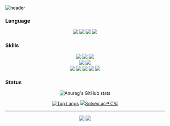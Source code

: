 ![header](https://capsule-render.vercel.app/api?type=waving&color=gradient&height=280&section=header&text=Lee%20Hyun%20Kyu%20🤗&desc=backend%20developer%20:%20%29&fontSize=60&fontAlignY=40&descSize=25&descAlignY=58&animation=fadeIn)

### Language

<p align="center" display="inline-block">
<img src="https://img.shields.io/badge/Java-1E8CBE?style=for-the-badge&logo=Java&logoColor=black">
<img src="https://img.shields.io/badge/Java Script-F7DF1E?style=for-the-badge&logo=JavaScript&logoColor=black">
<img src="https://img.shields.io/badge/c-A8B9CC?style=for-the-badge&logo=C&logoColor=black">
<img src="https://img.shields.io/badge/c++-00599C?style=for-the-badge&logo=cplusplus&logoColor=black">
</p>

### Skills

<p align="center" display="inline-block">
<img src="https://img.shields.io/badge/spring-6DB33F?style=for-the-badge&logo=Spring&logoColor=black">
<img src="https://img.shields.io/badge/spring boot-6DB33F?style=for-the-badge&logo=Spring Boot&logoColor=black">
<img src="https://img.shields.io/badge/spring security-6DB33F?style=for-the-badge&logo=Spring Security&logoColor=black">
</br>
<img src="https://img.shields.io/badge/Redis-DC382D?style=for-the-badge&logo=Redis&logoColor=black">
<img src="https://img.shields.io/badge/Mysql-4479A1?style=for-the-badge&logo=Mysql&logoColor=black">
</br>
<img src="https://img.shields.io/badge/Aws s3-569A31?style=for-the-badge&logo=amazons3&logoColor=black">
<img src="https://img.shields.io/badge/Aws Ec2-FF9900?style=for-the-badge&logo=amazonec2&logoColor=black">
<img src="https://img.shields.io/badge/Aws route 53-8C4FFF?style=for-the-badge&logo=amazonroute53&logoColor=black">
<img src="https://img.shields.io/badge/docker-2496ED?style=for-the-badge&logo=docker&logoColor=black">
<img src="https://img.shields.io/badge/github actions-2088FF?style=for-the-badge&logo=githubactions&logoColor=black">
</p>

### Status

<div align="center">

![Anurag's GitHub stats](https://github-readme-stats.vercel.app/api?username=wken5577&show_icons=true)

[![Top Langs](https://github-readme-stats.vercel.app/api/top-langs/?username=wken5577&layout=compact)](https://github.com/anuraghazra/github-readme-stats) [![Solved.ac프로필](http://mazassumnida.wtf/api/generate_badge?boj=wken5577)](https://solved.ac/wken5577)

<hr/>
    <a href="https://hyunkyle.notion.site" target="_blank"><img src="https://img.shields.io/badge/Notion-000000?style=flat&logo=Notion&logoColor=white"/></a>
   <a href="https://42seoul.kr/seoul42/main/view" target="_blank"><img src="https://img.shields.io/badge/42seoul-1A285F?style=flat&logo=42&logoColor=white"/></a>
   
</div>
